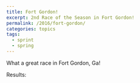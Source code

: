 ```yaml
---
title: Fort Gordon!
excerpt: 2nd Race of the Season in Fort Gordon!
permalink: /2016/fort-gordon/
categories: topics
tags:
  - sprint
  - spring
---
```


What a great race in Fort Gordon, Ga!

Results:
